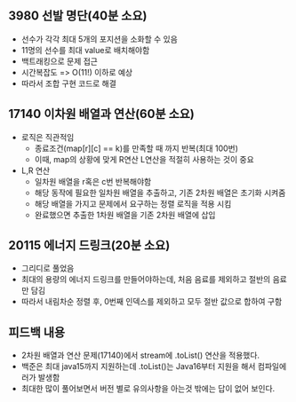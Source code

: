 ## 3980 선발 명단(40분 소요)
- 선수가 각각 최대 5개의 포지션을 소화할 수 있음
- 11명의 선수를 최대 value로 배치해야함
- 백트래킹으로 문제 접근
- 시간복잡도 => O(11!) 이하로 예상
- 따라서 조합 구현 코드로 해결

## 17140 이차원 배열과 연산(60분 소요)
- 로직은 직관적임
  - 종료조건(map[r][c] == k)를 만족할 때 까지 반복(최대 100번)
  - 이때, map의 상황에 맞게 R연산 L연산을 적절히 사용하는 것이 중요
- L,R 연산
  - 일차원 배열을 r혹은 c번 반복해야함
  - 해당 동작에 필요한 일차원 배열을 추출하고, 기존 2차원 배열은 초기화 시켜줌
  - 해당 배열을 가지고 문제에서 요구하는 정렬 로직을 적용 시킴
  - 완료했으면 추출한 1차원 배열을 기존 2차원 배열에 삽입

## 20115 에너지 드링크(20분 소요)
- 그리디로 풀었음
- 최대의 용량의 에너지 드링크를 만들어야하는데, 처음 음료를 제외하고 절반의 음료만 담김
- 따라서 내림차순 정렬 후, 0번째 인덱스를 제외하고 모두 절반 값으로 합하여 구함

## 피드백 내용
- 2차원 배열과 연산 문제(17140)에서 stream에 .toList() 연산을 적용했다.
- 백준은 최대 java15까지 지원하는데 .toList()는 Java16부터 지원을 해서 컴파일에러가 발생함
- 최대한 많이 풀어보면서 버전 별로 유의사항을 아는것 밖에는 답이 없어 보인다.